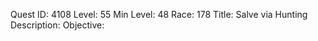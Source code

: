 Quest ID: 4108
Level: 55
Min Level: 48
Race: 178
Title: Salve via Hunting
Description: 
Objective: 
